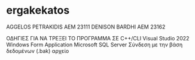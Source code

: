 # ergakekatos


AGGELOS PETRAKIDIS AEM 23111
DENISON BARDHI   AEM 23162



ΟΔΗΓΙΕΣ ΓΙΑ ΝΑ ΤΡΕΞΕΙ ΤΟ ΠΡΟΓΡΑΜΜΑ ΣΕ C++/CLI
Visual Studio 2022 Windows Form Application 
Microsoft SQL Server
Σύνδεση με την βάση δεδομένων (.bak) αρχείο
